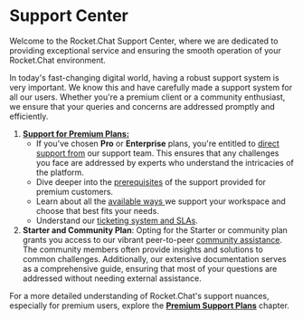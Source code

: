 # Support Center

Welcome to the Rocket.Chat Support Center, where we are dedicated to providing exceptional service and ensuring the smooth operation of your Rocket.Chat environment.

In today's fast-changing digital world, having a robust support system is very important. We know this and have carefully made a support system for all our users. Whether you're a premium client or a community enthusiast, we ensure that your queries and concerns are addressed promptly and efficiently.

1. [**Support for Premium Plans**](premium-support-plans/)[**:**](premium-support-plans/)
   * If you've chosen **Pro** or **Enterprise** plans, you're entitled to [direct support from](premium-support-plans/) our support team. This ensures that any challenges you face are addressed by experts who understand the intricacies of the platform.
   * Dive deeper into the [prerequisites](premium-support-plans/support-prerequisites-and-version-durability.md) of the support provided for premium customers.
   * Learn about all the [available ways ](premium-support-plans/premium-support-channels.md)we support your workspace and choose that best fits your needs.
   * Understand our [ticketing system and SLAs](premium-support-plans/our-support-ticket-classification-system-and-slas.md).
2. **Starter and Community Plan**: Opting for the Starter or community plan grants you access to our vibrant peer-to-peer [community assistance](community-resources.md). The community members often provide insights and solutions to common challenges. Additionally, our extensive documentation serves as a comprehensive guide, ensuring that most of your questions are addressed without needing external assistance.

For a more detailed understanding of Rocket.Chat's support nuances, especially for premium users, explore the [**Premium Support Plans**](premium-support-plans/) chapter.
